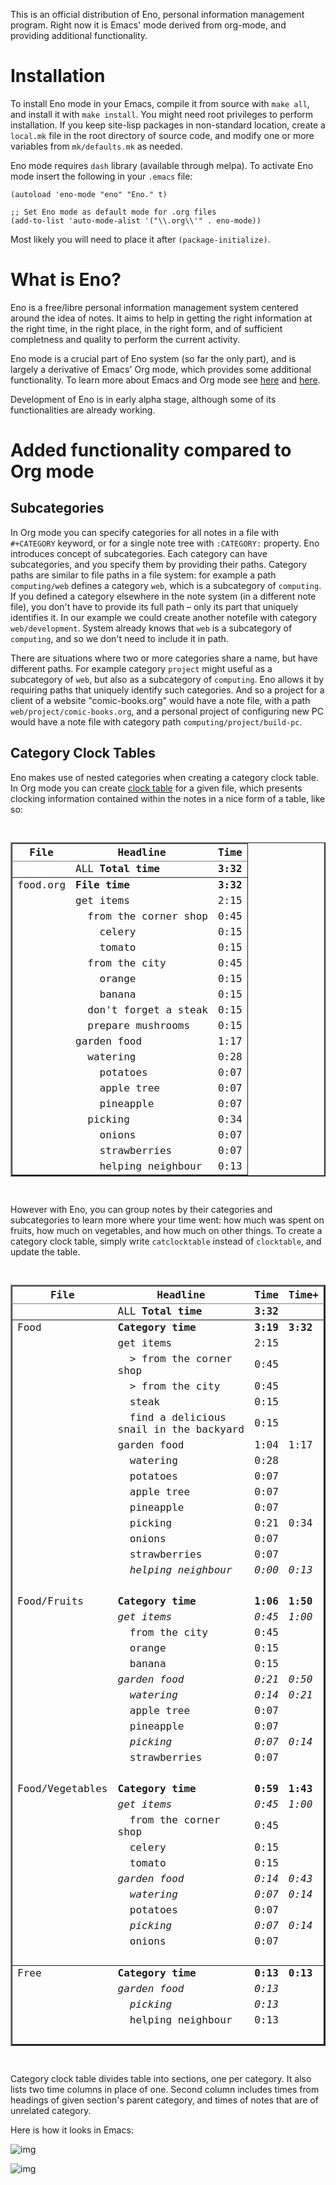 This is an official distribution of Eno, personal information
management program. Right now it is Emacs' mode derived from org-mode,
and providing additional functionality.


# Installation

To install Eno mode in your Emacs, compile it from source with `make
all`, and install it with `make install`. You might need root privileges
to perform installation. If you keep site-lisp packages in
non-standard location, create a `local.mk` file in the root directory of
source code, and modify one or more variables from `mk/defaults.mk` as
needed.

Eno mode requires `dash` library (available through melpa). To activate
Eno mode insert the following in your `.emacs` file:

    (autoload 'eno-mode "eno" "Eno." t)
    
    ;; Set Eno mode as default mode for .org files
    (add-to-list 'auto-mode-alist '("\\.org\\'" . eno-mode))

Most likely you will need to place it after `(package-initialize)`.


# What is Eno?

Eno is a free/libre personal information management system centered
around the idea of notes. It aims to help in getting the right
information at the right time, in the right place, in the right
form, and of sufficient completness and quality to perform the
current activity.

Eno mode is a crucial part of Eno system (so far the only part), and
is largely a derivative of Emacs' Org mode, which provides some
additional functionality. To learn more about Emacs and Org mode see
[here](https://www.gnu.org/software/emacs/) and [here](http://orgmode.org/).

Development of Eno is in early alpha stage, although some of its
functionalities are already working.


# Added functionality compared to Org mode


## Subcategories

In Org mode you can specify categories for all notes in a file with
`#+CATEGORY` keyword, or for a single note tree with `:CATEGORY:`
property. Eno introduces concept of subcategories. Each category can
have subcategories, and you specify them by providing their
paths. Category paths are similar to file paths in a file system: for
example a path `computing/web` defines a category `web`, which is a
subcategory of `computing`. If you defined a category elsewhere in the
note system (in a different note file), you don't have to provide its
full path – only its part that uniquely identifies it. In our example
we could create another notefile with category `web/development`. System
already knows that `web` is a subcategory of `computing`, and so we don't
need to include it in path.

There are situations where two or more categories share a name, but
have different paths. For example category `project` might useful as a
subcategory of `web`, but also as a subcategory of `computing`. Eno allows
it by requiring paths that uniquely identify such categories. And so a
project for a client of a website "comic-books.org" would have a note
file, with a path `web/project/comic-books.org`, and a personal project
of configuring new PC would have a note file with category path
`computing/project/build-pc`.


## Category Clock Tables

Eno makes use of nested categories when creating a category clock
table. In Org mode you can create [clock table](https://www.gnu.org/software/emacs/) for a given file, which
presents clocking information contained within the notes in a nice
form of a table, like so:

<code>
<table border="2" cellspacing="0" cellpadding="6" rules="groups" frame="none">


<colgroup>
<col  class="org-left" />

<col  class="org-left" />

<col  class="org-right" />
</colgroup>
<thead>
<tr>
<th scope="col" class="org-left">File</th>
<th scope="col" class="org-left">Headline</th>
<th scope="col" class="org-right">Time</th>
</tr>
</thead>

<tbody>
<tr>
<td class="org-left">&#xa0;</td>
<td class="org-left">ALL <b>Total time</b></td>
<td class="org-right"><b>3:32</b></td>
</tr>
</tbody>

<tbody>
<tr>
<td class="org-left">food.org</td>
<td class="org-left"><b>File time</b></td>
<td class="org-right"><b>3:32</b></td>
</tr>


<tr>
<td class="org-left">&#xa0;</td>
<td class="org-left">get items</td>
<td class="org-right">2:15</td>
</tr>


<tr>
<td class="org-left">&#xa0;</td>
<td class="org-left">&ensp;&ensp;from the corner shop</td>
<td class="org-right">0:45</td>
</tr>


<tr>
<td class="org-left">&#xa0;</td>
<td class="org-left">&ensp;&ensp;&ensp;&ensp;celery</td>
<td class="org-right">0:15</td>
</tr>


<tr>
<td class="org-left">&#xa0;</td>
<td class="org-left">&ensp;&ensp;&ensp;&ensp;tomato</td>
<td class="org-right">0:15</td>
</tr>


<tr>
<td class="org-left">&#xa0;</td>
<td class="org-left">&ensp;&ensp;from the city</td>
<td class="org-right">0:45</td>
</tr>


<tr>
<td class="org-left">&#xa0;</td>
<td class="org-left">&ensp;&ensp;&ensp;&ensp;orange</td>
<td class="org-right">0:15</td>
</tr>


<tr>
<td class="org-left">&#xa0;</td>
<td class="org-left">&ensp;&ensp;&ensp;&ensp;banana</td>
<td class="org-right">0:15</td>
</tr>


<tr>
<td class="org-left">&#xa0;</td>
<td class="org-left">&ensp;&ensp;don't forget a steak</td>
<td class="org-right">0:15</td>
</tr>


<tr>
<td class="org-left">&#xa0;</td>
<td class="org-left">&ensp;&ensp;prepare mushrooms</td>
<td class="org-right">0:15</td>
</tr>


<tr>
<td class="org-left">&#xa0;</td>
<td class="org-left">garden food</td>
<td class="org-right">1:17</td>
</tr>


<tr>
<td class="org-left">&#xa0;</td>
<td class="org-left">&ensp;&ensp;watering</td>
<td class="org-right">0:28</td>
</tr>


<tr>
<td class="org-left">&#xa0;</td>
<td class="org-left">&ensp;&ensp;&ensp;&ensp;potatoes</td>
<td class="org-right">0:07</td>
</tr>


<tr>
<td class="org-left">&#xa0;</td>
<td class="org-left">&ensp;&ensp;&ensp;&ensp;apple tree</td>
<td class="org-right">0:07</td>
</tr>


<tr>
<td class="org-left">&#xa0;</td>
<td class="org-left">&ensp;&ensp;&ensp;&ensp;pineapple</td>
<td class="org-right">0:07</td>
</tr>


<tr>
<td class="org-left">&#xa0;</td>
<td class="org-left">&ensp;&ensp;picking</td>
<td class="org-right">0:34</td>
</tr>


<tr>
<td class="org-left">&#xa0;</td>
<td class="org-left">&ensp;&ensp;&ensp;&ensp;onions</td>
<td class="org-right">0:07</td>
</tr>


<tr>
<td class="org-left">&#xa0;</td>
<td class="org-left">&ensp;&ensp;&ensp;&ensp;strawberries</td>
<td class="org-right">0:07</td>
</tr>


<tr>
<td class="org-left">&#xa0;</td>
<td class="org-left">&ensp;&ensp;&ensp;&ensp;helping neighbour</td>
<td class="org-right">0:13</td>
</tr>
</tbody>
</table>
</code>

However with Eno, you can group notes by their categories and
subcategories to learn more where your time went: how much was spent
on fruits, how much on vegetables, and how much on other things. To
create a category clock table, simply write `catclocktable` instead of
`clocktable`, and update the table.

<code>
<table border="2" cellspacing="0" cellpadding="6" rules="groups" frame="none">

<colgroup>
<col  class="org-left" />

<col  class="org-left" />

<col  class="org-right" />

<col  class="org-left" />
</colgroup>
<thead>
<tr>
<th scope="col" class="org-left">File</th>
<th scope="col" class="org-left">Headline</th>
<th scope="col" class="org-right">Time</th>
<th scope="col" class="org-left">Time+</th>
</tr>
</thead>

<tbody>
<tr>
<td class="org-left">&#xa0;</td>
<td class="org-left">ALL <b>Total time</b></td>
<td class="org-right"><b>3:32</b></td>
<td class="org-left">&#xa0;</td>
</tr>
</tbody>

<tbody>
<tr>
<td class="org-left">Food</td>
<td class="org-left"><b>Category time</b></td>
<td class="org-right"><b>3:19</b></td>
<td class="org-left"><b>3:32</b></td>
</tr>


<tr>
<td class="org-left">&#xa0;</td>
<td class="org-left">get items</td>
<td class="org-right">2:15</td>
<td class="org-left">&#xa0;</td>
</tr>


<tr>
<td class="org-left">&#xa0;</td>
<td class="org-left">  > from the corner shop</td>
<td class="org-right">0:45</td>
<td class="org-left">&#xa0;</td>
</tr>


<tr>
<td class="org-left">&#xa0;</td>
<td class="org-left">  > from the city</td>
<td class="org-right">0:45</td>
<td class="org-left">&#xa0;</td>
</tr>


<tr>
<td class="org-left">&#xa0;</td>
<td class="org-left">  steak</td>
<td class="org-right">0:15</td>
<td class="org-left">&#xa0;</td>
</tr>


<tr>
<td class="org-left">&#xa0;</td>
<td class="org-left">  find a delicious snail in the backyard</td>
<td class="org-right">0:15</td>
<td class="org-left">&#xa0;</td>
</tr>


<tr>
<td class="org-left">&#xa0;</td>
<td class="org-left">garden food</td>
<td class="org-right">1:04</td>
<td class="org-left">1:17</td>
</tr>


<tr>
<td class="org-left">&#xa0;</td>
<td class="org-left">  watering</td>
<td class="org-right">0:28</td>
<td class="org-left">&#xa0;</td>
</tr>


<tr>
<td class="org-left">&#xa0;</td>
<td class="org-left">    potatoes</td>
<td class="org-right">0:07</td>
<td class="org-left">&#xa0;</td>
</tr>


<tr>
<td class="org-left">&#xa0;</td>
<td class="org-left">    apple tree</td>
<td class="org-right">0:07</td>
<td class="org-left">&#xa0;</td>
</tr>


<tr>
<td class="org-left">&#xa0;</td>
<td class="org-left">    pineapple</td>
<td class="org-right">0:07</td>
<td class="org-left">&#xa0;</td>
</tr>


<tr>
<td class="org-left">&#xa0;</td>
<td class="org-left">  picking</td>
<td class="org-right">0:21</td>
<td class="org-left">0:34</td>
</tr>


<tr>
<td class="org-left">&#xa0;</td>
<td class="org-left">    onions</td>
<td class="org-right">0:07</td>
<td class="org-left">&#xa0;</td>
</tr>


<tr>
<td class="org-left">&#xa0;</td>
<td class="org-left">    strawberries</td>
<td class="org-right">0:07</td>
<td class="org-left">&#xa0;</td>
</tr>


<tr>
<td class="org-left">&#xa0;</td>
<td class="org-left">    <em>helping neighbour</em></td>
<td class="org-right"><em>0:00</em></td>
<td class="org-left"><em>0:13</em></td>
</tr>


<tr>
<td class="org-left">&#xa0;</td>
<td class="org-left">&#xa0;</td>
<td class="org-right">&#xa0;</td>
<td class="org-left">&#xa0;</td>
</tr>


<tr>
<td class="org-left">Food/Fruits</td>
<td class="org-left"><b>Category time</b></td>
<td class="org-right"><b>1:06</b></td>
<td class="org-left"><b>1:50</b></td>
</tr>


<tr>
<td class="org-left">&#xa0;</td>
<td class="org-left"><em>get items</em></td>
<td class="org-right"><em>0:45</em></td>
<td class="org-left"><em>1:00</em></td>
</tr>


<tr>
<td class="org-left">&#xa0;</td>
<td class="org-left">  from the city</td>
<td class="org-right">0:45</td>
<td class="org-left">&#xa0;</td>
</tr>


<tr>
<td class="org-left">&#xa0;</td>
<td class="org-left">    orange</td>
<td class="org-right">0:15</td>
<td class="org-left">&#xa0;</td>
</tr>


<tr>
<td class="org-left">&#xa0;</td>
<td class="org-left">    banana</td>
<td class="org-right">0:15</td>
<td class="org-left">&#xa0;</td>
</tr>


<tr>
<td class="org-left">&#xa0;</td>
<td class="org-left"><em>garden food</em></td>
<td class="org-right"><em>0:21</em></td>
<td class="org-left"><em>0:50</em></td>
</tr>


<tr>
<td class="org-left">&#xa0;</td>
<td class="org-left">  <em>watering</em></td>
<td class="org-right"><em>0:14</em></td>
<td class="org-left"><em>0:21</em></td>
</tr>


<tr>
<td class="org-left">&#xa0;</td>
<td class="org-left">    apple tree</td>
<td class="org-right">0:07</td>
<td class="org-left">&#xa0;</td>
</tr>


<tr>
<td class="org-left">&#xa0;</td>
<td class="org-left">    pineapple</td>
<td class="org-right">0:07</td>
<td class="org-left">&#xa0;</td>
</tr>


<tr>
<td class="org-left">&#xa0;</td>
<td class="org-left">  <em>picking</em></td>
<td class="org-right"><em>0:07</em></td>
<td class="org-left"><em>0:14</em></td>
</tr>


<tr>
<td class="org-left">&#xa0;</td>
<td class="org-left">    strawberries</td>
<td class="org-right">0:07</td>
<td class="org-left">&#xa0;</td>
</tr>


<tr>
<td class="org-left">&#xa0;</td>
<td class="org-left">&#xa0;</td>
<td class="org-right">&#xa0;</td>
<td class="org-left">&#xa0;</td>
</tr>


<tr>
<td class="org-left">Food/Vegetables</td>
<td class="org-left"><b>Category time</b></td>
<td class="org-right"><b>0:59</b></td>
<td class="org-left"><b>1:43</b></td>
</tr>


<tr>
<td class="org-left">&#xa0;</td>
<td class="org-left"><em>get items</em></td>
<td class="org-right"><em>0:45</em></td>
<td class="org-left"><em>1:00</em></td>
</tr>


<tr>
<td class="org-left">&#xa0;</td>
<td class="org-left">  from the corner shop</td>
<td class="org-right">0:45</td>
<td class="org-left">&#xa0;</td>
</tr>


<tr>
<td class="org-left">&#xa0;</td>
<td class="org-left">    celery</td>
<td class="org-right">0:15</td>
<td class="org-left">&#xa0;</td>
</tr>


<tr>
<td class="org-left">&#xa0;</td>
<td class="org-left">    tomato</td>
<td class="org-right">0:15</td>
<td class="org-left">&#xa0;</td>
</tr>


<tr>
<td class="org-left">&#xa0;</td>
<td class="org-left"><em>garden food</em></td>
<td class="org-right"><em>0:14</em></td>
<td class="org-left"><em>0:43</em></td>
</tr>


<tr>
<td class="org-left">&#xa0;</td>
<td class="org-left">  <em>watering</em></td>
<td class="org-right"><em>0:07</em></td>
<td class="org-left"><em>0:14</em></td>
</tr>


<tr>
<td class="org-left">&#xa0;</td>
<td class="org-left">    potatoes</td>
<td class="org-right">0:07</td>
<td class="org-left">&#xa0;</td>
</tr>


<tr>
<td class="org-left">&#xa0;</td>
<td class="org-left">  <em>picking</em></td>
<td class="org-right"><em>0:07</em></td>
<td class="org-left"><em>0:14</em></td>
</tr>


<tr>
<td class="org-left">&#xa0;</td>
<td class="org-left">    onions</td>
<td class="org-right">0:07</td>
<td class="org-left">&#xa0;</td>
</tr>


<tr>
<td class="org-left">&#xa0;</td>
<td class="org-left">&#xa0;</td>
<td class="org-right">&#xa0;</td>
<td class="org-left">&#xa0;</td>
</tr>
</tbody>

<tbody>
<tr>
<td class="org-left">Free</td>
<td class="org-left"><b>Category time</b></td>
<td class="org-right"><b>0:13</b></td>
<td class="org-left"><b>0:13</b></td>
</tr>


<tr>
<td class="org-left">&#xa0;</td>
<td class="org-left"><em>garden food</em></td>
<td class="org-right"><em>0:13</em></td>
<td class="org-left">&#xa0;</td>
</tr>


<tr>
<td class="org-left">&#xa0;</td>
<td class="org-left">  <em>picking</em></td>
<td class="org-right"><em>0:13</em></td>
<td class="org-left">&#xa0;</td>
</tr>


<tr>
<td class="org-left">&#xa0;</td>
<td class="org-left">    helping neighbour</td>
<td class="org-right">0:13</td>
<td class="org-left">&#xa0;</td>
</tr>


<tr>
<td class="org-left">&#xa0;</td>
<td class="org-left">&#xa0;</td>
<td class="org-right">&#xa0;</td>
<td class="org-left">&#xa0;</td>
</tr>
</tbody>
</table>
</code>

Category clock table divides table into sections, one per category. It
also lists two time columns in place of one. Second column includes
times from headings of given section's parent category, and times of
notes that are of unrelated category.

Here is how it looks in Emacs:

![img](doc/clocktable.png)

![img](doc/catclocktable.png)

